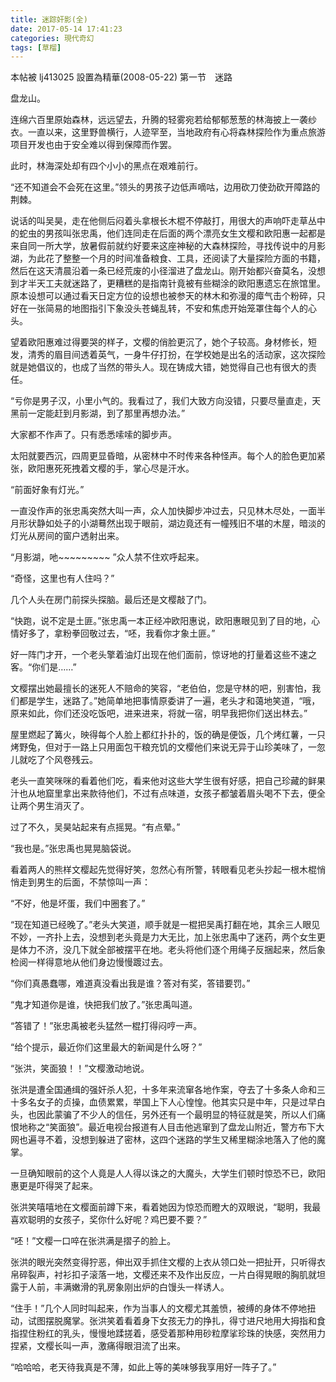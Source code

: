 ```yaml
---
title: 迷踪奸影(全)
date: 2017-05-14 17:41:23
categories: 現代奇幻
tags: [草榴]
---
```

本帖被 lj413025 設置為精華(2008-05-22)
第一节　迷路



盘龙山。

连绵六百里原始森林，远远望去，升腾的轻雾宛若给郁郁葱葱的林海披上一袭纱衣。一直以来，这里野兽横行，人迹罕至，当地政府有心将森林探险作为重点旅游项目开发也由于安全难以得到保障而作罢。

此时，林海深处却有四个小小的黑点在艰难前行。

“还不知道会不会死在这里。”领头的男孩子边低声嘀咕，边用砍刀使劲砍开障路的荆棘。

说话的叫吴昊，走在他侧后闷着头拿根长木棍不停敲打，用很大的声响吓走草丛中的蛇虫的男孩叫张忠禹，他们连同走在后面的两个漂亮女生文樱和欧阳惠一起都是来自同一所大学，放暑假前就约好要来这座神秘的大森林探险，寻找传说中的月影湖，为此花了整整一个月的时间准备粮食、工具，还阅读了大量探险方面的书籍，然后在这天清晨沿着一条已经荒废的小径溜进了盘龙山。刚开始都兴奋莫名，没想到才半天工夫就迷路了，更糟糕的是指南针竟被有些糊涂的欧阳惠遗忘在旅馆里。原本设想可以通过看天日定方位的设想也被参天的林木和弥漫的瘴气击个粉碎，只好在一张简易的地图指引下象没头苍蝇乱转，不安和焦虑开始笼罩住每个人的心头。

望着欧阳惠难过得要哭的样子，文樱的俏脸更沉了，她个子较高。身材修长，短发，清秀的眉目间透着英气，一身牛仔打扮，在学校她是出名的活动家，这次探险就是她倡议的，也成了当然的带头人。现在铸成大错，她觉得自己也有很大的责任。

“亏你是男子汉，小里小气的。我看过了，我们大致方向没错，只要尽量直走，天黑前一定能赶到月影湖，到了那里再想办法。”

大家都不作声了。只有悉悉嗦嗦的脚步声。

太阳就要西沉，四周更显昏暗，从密林中不时传来各种怪声。每个人的脸色更加紧张，欧阳惠死死拽着文樱的手，掌心尽是汗水。

“前面好象有灯光。”

一直没作声的张忠禹突然大叫一声，众人加快脚步冲过去，只见林木尽处，一面半月形状静如处子的小湖蓦然出现于眼前，湖边竟还有一幢残旧不堪的木屋，暗淡的灯光从房间的窗户透射出来。

“月影湖，吔~~~~~~~~~ ”众人禁不住欢呼起来。

“奇怪，这里也有人住吗？”

几个人头在房门前探头探脑。最后还是文樱敲了门。

“快跑，说不定是土匪。”张忠禹一本正经冲欧阳惠说，欧阳惠眼见到了目的地，心情好多了，拿粉拳回敬过去，“呸，我看你才象土匪。”

好一阵门才开，一个老头擎着油灯出现在他们面前，惊讶地的打量着这些不速之客。“你们是……”

文樱摆出她最擅长的迷死人不赔命的笑容，“老伯伯，您是守林的吧，别害怕，我们都是学生，迷路了。”她简单地把事情原委讲了一遍，老头才和蔼地笑道，“哦，原来如此，你们还没吃饭吧，进来进来，将就一宿，明早我把你们送出林去。”

屋里燃起了篝火，映得每个人脸上都红扑扑的，饭的确是便饭，几个烤红薯，一只烤野兔，但对于一路上只用面包干粮充饥的文樱他们来说无异于山珍美味了，一忽儿就吃了个风卷残云。

老头一直笑咪咪的看着他们吃，看来他对这些大学生很有好感，把自己珍藏的鲜果汁也从地窟里拿出来款待他们，不过有点味道，女孩子都皱着眉头喝不下去，便全让两个男生消灭了。

过了不久，吴昊站起来有点摇晃。“有点晕。”

“我也是。”张忠禹也晃晃脑袋说。

看着两人的熊样文樱起先觉得好笑，忽然心有所警，转眼看见老头抄起一根木棍悄悄走到男生的后面，不禁惊叫一声：

“不好，他是坏蛋，我们中圈套了。”

“现在知道已经晚了。”老头大笑道，顺手就是一棍把吴禹打翻在地，其余三人眼见不妙，一齐扑上去，没想到老头竟是力大无比，加上张忠禹中了迷药，两个女生更是体力不济，没几下就全部被摆平在地。老头将他们逐个用绳子反捆起来，然后象检阅一样得意地从他们身边慢慢踱过去。

“你们真愚蠢哪，难道真没看出我是谁？答对有奖，答错要罚。”

“鬼才知道你是谁，快把我们放了。”张忠禹叫道。

“答错了！”张忠禹被老头猛然一棍打得闷哼一声。

“给个提示，最近你们这里最大的新闻是什么呀？”

“张洪，笑面狼！！”文樱激动地说。

张洪是遭全国通缉的强奸杀人犯，十多年来流窜各地作案，夺去了十多条人命和三十多名女子的贞操，血债累累，举国上下人心惶惶。他其实只是中年，只是过早白头，也因此蒙骗了不少人的信任，另外还有一个最明显的特征就是笑，所以人们痛恨地称之“笑面狼”。最近电视台报道有人目击他逃窜到了盘龙山附近，警方布下大网也遍寻不着，没想到躲进了密林，这四个迷路的学生又稀里糊涂地落入了他的魔掌。

一旦确知眼前的这个人竟是人人得以诛之的大魔头，大学生们顿时惊恐不已，欧阳惠更是吓得哭了起来。

张洪笑嘻嘻地在文樱面前蹲下来，看着她因为惊恐而瞪大的双眼说，“聪明，我最喜欢聪明的女孩子，奖你什么好呢？鸡巴要不要？”

“呸！”文樱一口啐在张洪满是摺子的脸上。

张洪的眼光突然变得狞恶，伸出双手抓住文樱的上衣从领口处一把扯开，只听得衣帛碎裂声，衬衫扣子滚落一地，文樱还来不及作出反应，一片白得晃眼的胸肌就坦露于人前，丰满嫩滑的乳房象刚出炉的白馒头一样诱人。

“住手！”几个人同时叫起来，作为当事人的文樱尤其羞愤，被缚的身体不停地扭动，试图摆脱魔掌。张洪笑着看着身下女孩无力的挣扎，得寸进尺地用大拇指和食指捏住粉红的乳头，慢慢地蹂搓着，感受着那种用砂粒摩挲珍珠的快感，突然用力捏紧，文樱长叫一声，激痛得眼泪流了出来。

“哈哈哈，老天待我真是不薄，如此上等的美味够我享用好一阵子了。”
